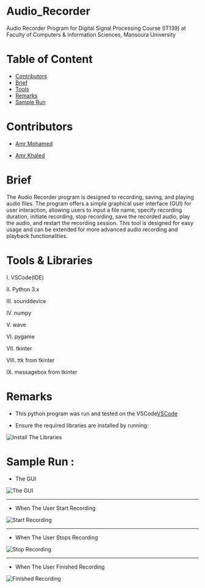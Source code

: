 # Audio_Recorder

Audio Recorder Program for Digital Signal Processing Course (IT139) at Faculty of Computers &amp; Information Sciences, Mansoura University 

# Table of Content

* [Contributors](#Contributors)
* [Brief](#Brief)
* [Tools](#Tools)
* [Remarks](#Remarks)
* [Sample Run](#SampleRun)



# Contributors

* [Amr Mohamed](https://github.com/AmrMohamed16)

* [Amr Khaled](https://github.com/GOAT-AK)



# Brief

The Audio Recorder program is designed to  recording, saving, and playing audio files.  The program offers a simple graphical user interface (GUI) for user interaction, allowing users to input a file name, specify recording duration, initiate recording, stop recording, save the recorded audio, play the audio, and restart the recording session. This tool is designed for easy usage and can be extended for more advanced audio recording and playback functionalities.



# Tools & Libraries
I.	VSCode(IDE)

II.	Python 3.x

III. sounddevice 

IV. numpy 

V.  wave 

VI.	pygame 

VII. tkinter 

VIII.	ttk from tkinter 

IX. messagebox from tkinter 



# Remarks

* This python program was run and tested on the VSCode[VSCode](https://code.visualstudio.com/download)

* Ensure the required libraries are installed by running:
  
 ![Install The Libraries](https://github.com/GOAT-AK/Audio_Recorder/assets/103078881/34457b86-cfe5-4e0f-91be-a6e1534b6e17)


# Sample Run :

* The GUI
  
![The GUI](https://github.com/GOAT-AK/Audio_Recorder/assets/103078881/1dce1a65-ea79-4732-9d18-c2da8069a538)

<hr>

* When The User Start Recording

![Start Recording](https://github.com/GOAT-AK/Audio_Recorder/assets/103078881/22b37fa9-ecda-47c0-a4b1-1126f0bba13a)

<hr>

* When The User Stops Recording

![Stop Recording](https://github.com/GOAT-AK/Audio_Recorder/assets/103078881/9a5e8a63-3339-4cff-bbd6-8d734f1f1873)

<hr>


* When The User Finished Recording

![Finished Recording](https://github.com/GOAT-AK/Audio_Recorder/assets/103078881/ff56722c-435f-4e78-b379-cfc6b06c42e7)

